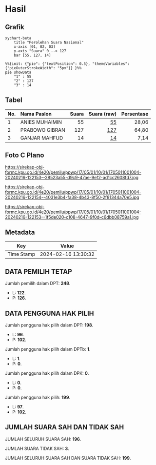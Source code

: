 # Hasil

## Grafik

```mermaid
xychart-beta
    title "Perolehan Suara Nasional"
    x-axis [01, 02, 03]
    y-axis "Suara" 0 --> 127
    bar [55, 127, 14]
```

```mermaid
%%{init: {"pie": {"textPosition": 0.5}, "themeVariables": {"pieOuterStrokeWidth": "5px"}} }%%
pie showData
    "1" : 55
    "2" : 127
    "3" : 14
```

## Tabel

| No. | Nama Paslon    | Suara | Suara (raw) | Persentase |
|:--- |:-------------- | -----:| -----------:| ----------:|
| 1   | ANIES MUHAIMIN | 55    | [55][p-1]   | 28,06      |
| 2   | PRABOWO GIBRAN | 127   | [127][p-2]  | 64,80      |
| 3   | GANJAR MAHFUD  | 14    | [14][p-3]   | 7,14       |


[p-1]: https://github.com/gigit-pemilu/pemilu-2024/blob/main/pilpres/hitung-suara/sub/17-bengkulu/sub/05-seluma/sub/01-sukaraja/sub/1001-babatan/sub/004-tps/sub/paslon-1.txt
[p-2]: https://github.com/gigit-pemilu/pemilu-2024/blob/main/pilpres/hitung-suara/sub/17-bengkulu/sub/05-seluma/sub/01-sukaraja/sub/1001-babatan/sub/004-tps/sub/paslon-2.txt
[p-3]: https://github.com/gigit-pemilu/pemilu-2024/blob/main/pilpres/hitung-suara/sub/17-bengkulu/sub/05-seluma/sub/01-sukaraja/sub/1001-babatan/sub/004-tps/sub/paslon-3.txt

## Foto C Plano

https://sirekap-obj-formc.kpu.go.id/4e20/pemilu/ppwp/17/05/01/10/01/1705011001004-20240216-122153--28523a55-d9c9-47ae-9ef2-ad1cc2608fd7.jpg

https://sirekap-obj-formc.kpu.go.id/4e20/pemilu/ppwp/17/05/01/10/01/1705011001004-20240216-122154--4031e3b4-fa38-4b43-8f50-2f81344a70e5.jpg

https://sirekap-obj-formc.kpu.go.id/4e20/pemilu/ppwp/17/05/01/10/01/1705011001004-20240216-122153--1f5de020-c108-4647-9f0d-c6dbb08759a1.jpg


## Metadata

| Key        | Value               |
| ---------- | ------------------- |
| Time Stamp | 2024-02-16 13:30:32 |


## DATA PEMILIH TETAP

Jumlah pemilih dalam DPT: **248**.
 * L: **122**.
 * P: **126**.

## DATA PENGGUNA HAK PILIH

Jumlah pengguna hak pilih dalam DPT: **198**.
 * L: **96**.
 * P: **102**.

Jumlah pengguna hak pilih dalam DPTb: **1**.
 * L: **1**.
 * P: **0**.

Jumlah pengguna hak pilih dalam DPK: **0**.
 * L: **0**.
 * P: **0**.

Jumlah pengguna hak pilih: **199**.
 * L: **97**.
 * P: **102**.

## JUMLAH SUARA SAH DAN TIDAK SAH

JUMLAH SELURUH SUARA SAH: **196**.

JUMLAH SUARA TIDAK SAH: **3**.

JUMLAH SELURUH SUARA SAH DAN SUARA TIDAK SAH: **199**.


